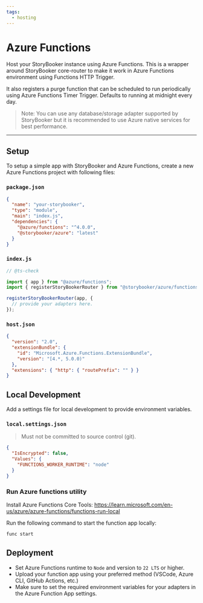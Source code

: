 ```yaml
---
tags:
  - hosting
---
```


# Azure Functions

Host your StoryBooker instance using Azure Functions. This is a wrapper around StoryBooker core-router to make it work in Azure Functions environment using Functions HTTP Trigger.

It also registers a purge function that can be scheduled to run periodically using Azure Functions Timer Trigger. Defaults to running at midnight every day.

> Note: You can use any database/storage adapter supported by StoryBooker but it is recommended to use Azure native services for best performance.

---

## Setup

To setup a simple app with StoryBooker and Azure Functions, create a new Azure Functions project with following files:

### `package.json`

```json
{
  "name": "your-storybooker",
  "type": "module",
  "main": "index.js",
  "dependencies": {
    "@azure/functions": "^4.0.0",
    "@storybooker/azure": "latest"
  }
}
```

### `index.js`

```js
// @ts-check

import { app } from "@azure/functions";
import { registerStoryBookerRouter } from "@storybooker/azure/functions";

registerStoryBookerRouter(app, {
  // provide your adapters here.
});
```

### `host.json`

```json
{
  "version": "2.0",
  "extensionBundle": {
    "id": "Microsoft.Azure.Functions.ExtensionBundle",
    "version": "[4.*, 5.0.0)"
  },
  "extensions": { "http": { "routePrefix": "" } }
}
```

## Local Development

Add a settings file for local development to provide environment variables.

### `local.settings.json`

> Must not be committed to source control (git).

```json
{
  "IsEncrypted": false,
  "Values": {
    "FUNCTIONS_WORKER_RUNTIME": "node"
  }
}
```

### Run Azure functions utility

Install Azure Functions Core Tools: https://learn.microsoft.com/en-us/azure/azure-functions/functions-run-local

Run the following command to start the function app locally:

```bash
func start
```

## Deployment

- Set Azure Functions runtime to `Node` and version to `22 LTS` or higher.
- Upload your function app using your preferred method (VSCode, Azure CLI, GitHub Actions, etc.)
- Make sure to set the required environment variables for your adapters in the Azure Function App settings.

